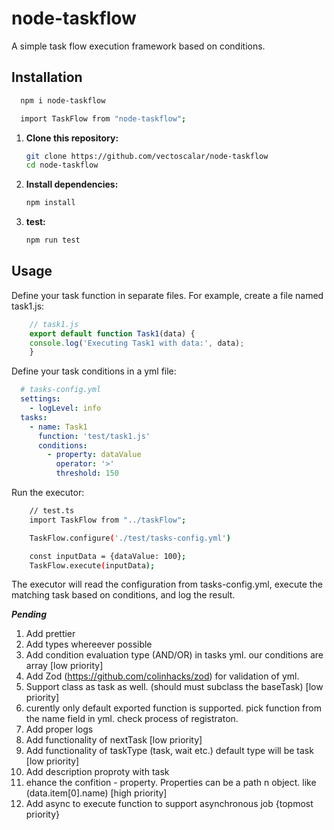 # node-taskflow

A simple task flow execution framework based on conditions.

## Installation

```bash
  npm i node-taskflow

  import TaskFlow from "node-taskflow";
```

1. **Clone this repository:**
   ``` bash
   git clone https://github.com/vectoscalar/node-taskflow
   cd node-taskflow
   ```
2. **Install dependencies:**
    ``` bash
    npm install
    ```
3. **test:**
    ``` bash
    npm run test
    ```

## Usage
Define your task function in separate files.
For example, create a file named task1.js:
```javascript
    // task1.js
    export default function Task1(data) {  
    console.log('Executing Task1 with data:', data);  
    }
```

Define your task conditions in a yml file:

```yaml
  # tasks-config.yml
  settings:
    - logLevel: info
  tasks:
    - name: Task1
      function: 'test/task1.js'
      conditions:
        - property: dataValue
          operator: '>'
          threshold: 150

```
Run the executor:

```bash
    // test.ts
    import TaskFlow from "../taskFlow";

    TaskFlow.configure('./test/tasks-config.yml')

    const inputData = {dataValue: 100};
    TaskFlow.execute(inputData);
```

The executor will read the configuration from tasks-config.yml, execute the matching task based on conditions, and log the result.

***Pending***
1. Add prettier
2. Add types whereever possible
3. Add condition evaluation type (AND/OR) in tasks yml. our conditions are array [low priority]
4. Add Zod (https://github.com/colinhacks/zod) for validation of yml.
5. Support class as task as well. (should must subclass the baseTask) [low priority]
6. curently only default exported function is supported. pick function from the name field in yml. check process of registraton. 
7. Add proper logs
8. Add functionality of nextTask [low priority]
9. Add functionality of taskType (task, wait etc.) default type will be task [low priority]
10. Add description proproty with task 
11. ehance the confition - property. Properties can be a path n object. like (data.item[0].name) [high priority]
12. Add async to execute function to support asynchronous job {topmost priority}
